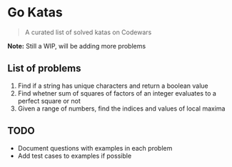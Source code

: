 # Go Katas
> A curated list of solved katas on Codewars

**Note:** Still a WIP, will be adding more problems

## List of problems

1. Find if a string has unique characters and return a boolean value
2. Find whetner sum of squares of factors of an integer evaluates to a perfect square or not
3. Given a range of numbers, find the indices and values of local maxima

## TODO
- Document questions with examples in each problem
- Add test cases to examples if possible